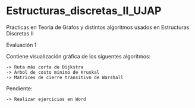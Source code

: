 # Estructuras_discretas_II_UJAP
Practicas en Teoria de Grafos y distintos algoritmos usados en Estructuras Discretas II

Evaluación 1
  
  Contiene  visualización gráfica de los siguentes algoritmos:
    
    -> Ruta más corta de Dijkstra
    -> Árbol de costo minimo de Kruskal
    -> Matrices de cierre transitivo de Warshall
    
  Pendiente:
  
    -> Realizar ejercicios en Word
